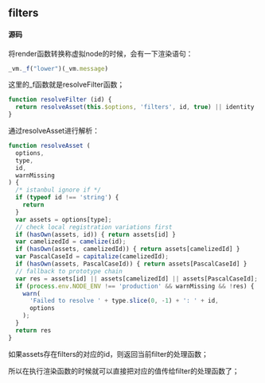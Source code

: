 ## filters

#### 源码

将render函数转换称虚拟node的时候，会有一下渲染语句： 

```javascript
_vm._f("lower")(_vm.message)
```

这里的_f函数就是resolveFilter函数；

```javascript
function resolveFilter (id) {
  return resolveAsset(this.$options, 'filters', id, true) || identity
}
```

通过resolveAsset进行解析：

```javascript
function resolveAsset (
  options,
  type,
  id,
  warnMissing
) {
  /* istanbul ignore if */
  if (typeof id !== 'string') {
    return
  }
  var assets = options[type];
  // check local registration variations first
  if (hasOwn(assets, id)) { return assets[id] }
  var camelizedId = camelize(id);
  if (hasOwn(assets, camelizedId)) { return assets[camelizedId] }
  var PascalCaseId = capitalize(camelizedId);
  if (hasOwn(assets, PascalCaseId)) { return assets[PascalCaseId] }
  // fallback to prototype chain
  var res = assets[id] || assets[camelizedId] || assets[PascalCaseId];
  if (process.env.NODE_ENV !== 'production' && warnMissing && !res) {
    warn(
      'Failed to resolve ' + type.slice(0, -1) + ': ' + id,
      options
    );
  }
  return res
}
```

如果assets存在filters的对应的id，则返回当前filter的处理函数；

所以在执行渲染函数的时候就可以直接把对应的值传给filter的处理函数了；